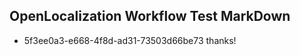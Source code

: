 ## OpenLocalization Workflow Test MarkDown
* 5f3ee0a3-e668-4f8d-ad31-73503d66be73 thanks!

<!--HONumber=Aug16_HO5-->



